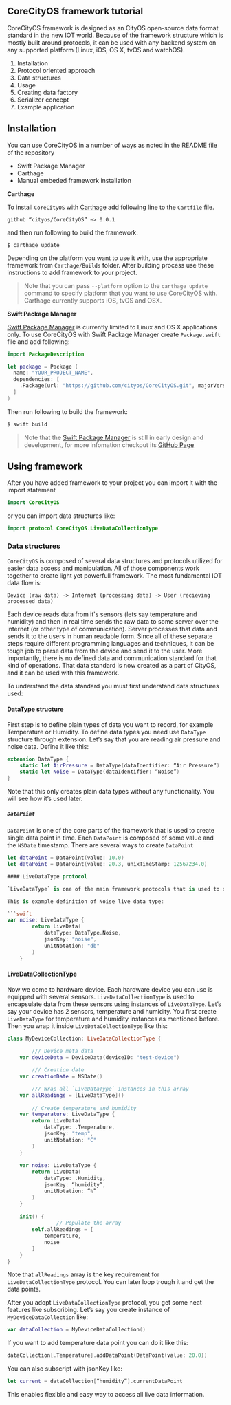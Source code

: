 ## CoreCityOS framework tutorial 

CoreCityOS framework is designed as an CityOS open-source data format standard in the new IOT world. Because of the framework structure which is mostly built around protocols, it can be used with any backend system on any supported platform (Linux, iOS, OS X, tvOS and watchOS). 

1. Installation
2. Protocol oriented approach 
3. Data structures
4. Usage
5. Creating data factory 
6. Serializer concept 
7. Example application

## Installation 

You can use CoreCityOS in a number of ways as noted in the README file of the repository

* Swift Package Manager
* Carthage 
* Manual embeded framework installation 

**Carthage**

To install `CoreCityOS` with [Carthage](https://github.com/Carthage/Carthage) add following line to the `Cartfile` file.

```shell
github “cityos/CoreCityOS” ~> 0.0.1
```

and then run following to build the framework. 

```shell
$ carthage update
```

Depending on the platform you want to use it with, use the appropriate framework from `Carthage/Builds` folder. After building process use these instructions to add framework to your project.

> Note that you can pass `--platform` option to the `carthage update` command to specify platform that you want to use CoreCityOS with. Carthage currently supports iOS, tvOS and OSX.

**Swift Package Manager**

[Swift Package Manager](https://github.com/apple/swift-package-manager) is currently limited to Linux and OS X applications only. To use CoreCityOS with Swift Package Manager create `Package.swift` file and add following:

```swift
import PackageDescription

let package = Package (
  name: "YOUR_PROJECT_NAME",
  dependencies: [
    .Package(url: "https://github.com/cityos/CoreCityOS.git", majorVersion: 1),
  ]
)
```
Then run following to build the framework:
```bash
$ swift build
```

> Note that the [Swift Package Manager](https://swift.org/package-manager) is still in early design and development, for more infomation checkout its [GitHub Page](https://github.com/apple/swift-package-manager)

## Using framework 

After you have added framework to your project you can import it with the import statement

```swift
import CoreCityOS
```

or you can import data structures like:

```swift
import protocol CoreCityOS.LiveDataCollectionType
```

### Data structures
`CoreCityOS` is composed of several data structures and protocols utilized for easier data access and manipulation. All of those components work together to create light yet powerfull framework. The most fundamental IOT data flow is:
```
Device (raw data) -> Internet (processing data) -> User (recieving processed data)
```
Each device reads data from it's sensors (lets say temperature and humidity) and then in real time sends the raw data to some server over the internet (or other type of communication). Server processes that data and sends it to the users in human readable form. Since all of these separate steps require different programming languages and techniques, it can be tough job to parse data from the device and send it to the user. More importantly, there is no defined data and communication standard for that kind of operations. That data standard is now created as a part of CityOS, and it can be used with this framework.

To understand the data standard you must first understand data structures used:

#### DataType structure
First step is to define plain types of data you want to record, for example Temperature or Humidity. To define data types you need use `DataType` structure through extension. Let’s say that you are reading air pressure and noise data. Define it like this:

```swift
extension DataType {
	static let AirPressure = DataType(dataIdentifier: “Air Pressure“)
	static let Noise = DataType(dataIdentifier: “Noise”)
}
```

Note that this only creates plain data types without any functionality. You will see how it’s used later.

##### `DataPoint`
`DataPoint` is one of the core parts of the framework that is used to create single data point in time. Each `DataPoint` is composed of some value and the `NSDate` timestamp. There are several ways to create `DataPoint`

```swift
let dataPoint = DataPoint(value: 10.0)
let dataPoint = DataPoint(value: 20.3, unixTimeStamp: 12567234.0)

#### LiveDataType protocol 

`LiveDataType` is one of the main framework protocols that is used to define how live data looks like. Protocol requires information about data type (`DataType`), unit notation (for example db or Mhw), and json key that is used when data is serialized from JSON to core objects. Internal implementation of  `LiveDataType` is `LiveData`, although you can create your own implementation.

This is example definition of Noise live data type:

```swift
var noise: LiveDataType {
        return LiveData(
            dataType: DataType.Noise,
            jsonKey: "noise",
            unitNotation: "db"
        )
    }
```

#### LiveDataCollectionType
Now we come to hardware device. Each hardware device you can use is equipped with several sensors. `LiveDataCollectionType` is used to encapsulate data from these sensors using instances of `LiveDataType`. Let’s say your device has 2 sensors, temperature and humidity. You first create `LiveDataType` for temperature and humidity instances as mentioned before. Then you wrap it inside `LiveDataCollectionType` like this:

```swift
class MyDeviceCollection: LiveDataCollectionType {
		
		/// Device meta data
    var deviceData = DeviceData(deviceID: "test-device")

		/// Creation date
    var creationDate = NSDate()

		/// Wrap all `LiveDataType` instances in this array
    var allReadings = [LiveDataType]()
    
		// Create temperature and humidity
    var temperature: LiveDataType {
        return LiveData(
            dataType: .Temperature,
            jsonKey: "temp",
            unitNotation: "C"
        )
    }
    
    var noise: LiveDataType {
        return LiveData(
            dataType: .Humidity,
            jsonKey: “humidity”,
            unitNotation: “%”
        )
    }
    
    init() {
				// Populate the array
        self.allReadings = [
            temperature,
            noise
        ]
    }
}
```

Note that `allReadings` array is the key requirement for `LiveDataCollectionType` protocol. You can later loop trough it and get the data points. 

After you adopt `LiveDataCollectionType` protocol, you get some neat features like subscribing. Let’s say you create instance of `MyDeviceDataCollection` like:

```swift
var dataCollection = MyDeviceDataCollection()
```
If you want to add temperature data point you can do it like this:

```swift
dataCollection[.Temperature].addDataPoint(DataPoint(value: 20.0))
```
You can also subscript with jsonKey like:

```swift
let current = dataCollection[“humidity”].currentDataPoint
```

This enables flexible and easy way to access all live data information.

